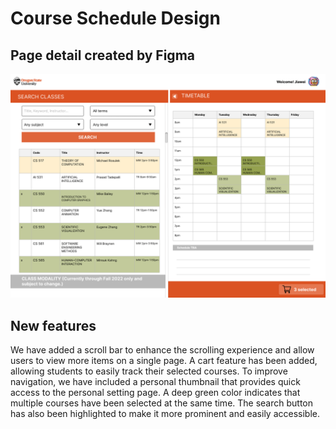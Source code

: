 # Course Schedule Design
## Page detail created by Figma
<img src='565-hw4 (1).png' />

## New features
We have added a scroll bar to enhance the scrolling experience and allow users to view more items on a single page. A cart feature has been added, allowing students to easily track their selected courses. To improve navigation, we have included a personal thumbnail that provides quick access to the personal setting page. A deep green color indicates that multiple courses have been selected at the same time. The search button has also been highlighted to make it more prominent and easily accessible.
